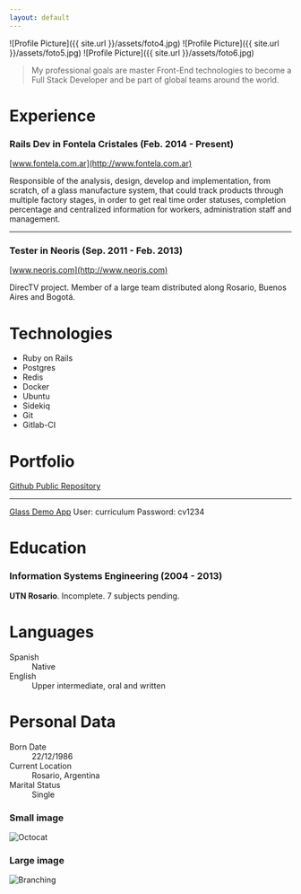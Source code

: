 ```yaml
---
layout: default
---
```

![Profile Picture]({{ site.url }}/assets/foto4.jpg)
![Profile Picture]({{ site.url }}/assets/foto5.jpg)
![Profile Picture]({{ site.url }}/assets/foto6.jpg)
> My professional goals are master Front-End technologies to become a Full Stack Developer and be part of global teams around the world.

# Experience

### Rails Dev in Fontela Cristales (Feb. 2014 - Present)  
[www.fontela.com.ar](http://www.fontela.com.ar)  

Responsible of the analysis, design, develop and implementation, from scratch, of a glass manufacture system, that could track products through multiple factory stages, in order to get real time order statuses, completion percentage and centralized information for workers, administration staff and management.

* * *

### Tester in Neoris (Sep. 2011 - Feb. 2013)  
[www.neoris.com](http://www.neoris.com)  

DirecTV project. Member of a large team distributed along Rosario, Buenos Aires and Bogotá.

  
# Technologies

* Ruby on Rails
* Postgres
* Redis
* Docker
* Ubuntu
* Sidekiq
* Git
* Gitlab-CI

# Portfolio

[Github Public Repository](http://github.com/cmramseyer)

* * *

[Glass Demo App](http://162.243.107.4) User: curriculum Password: cv1234


# Education
### Information Systems Engineering (2004 - 2013)
**UTN Rosario**. Incomplete. 7 subjects pending.


# Languages
<dl>
<dt>Spanish</dt>
<dd>Native</dd>
<dt>English</dt>
<dd>Upper intermediate, oral and written</dd>
</dl>

# Personal Data

<dl>
<dt>Born Date</dt>
<dd>22/12/1986</dd>
<dt>Current Location</dt>
<dd>Rosario, Argentina</dd>
<dt>Marital Status</dt>
<dd>Single</dd>
</dl>



### Small image

![Octocat](https://assets-cdn.github.com/images/icons/emoji/octocat.png)

### Large image

![Branching](https://guides.github.com/activities/hello-world/branching.png)

